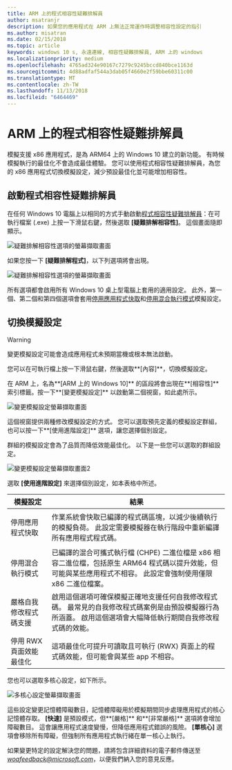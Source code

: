 ```yaml
---
title: ARM 上的程式相容性疑難排解員
author: msatranjr
description: 如果您的應用程式在 ARM 上無法正常運作時調整相容性設定的指引
ms.author: misatran
ms.date: 02/15/2018
ms.topic: article
keywords: windows 10 s, 永遠連線, 相容性疑難排解員, ARM 上的 windows
ms.localizationpriority: medium
ms.openlocfilehash: 4765ad324e90167c7279c9245bccd840bce1163d
ms.sourcegitcommit: 4d88adfaf544a3dab05f4660e2f59bbe60311c00
ms.translationtype: MT
ms.contentlocale: zh-TW
ms.lasthandoff: 11/13/2018
ms.locfileid: "6464469"
---
```

# <a name="program-compatibility-troubleshooter-on-arm"></a>ARM 上的程式相容性疑難排解員
模擬支援 x86 應用程式，是為 ARM64 上的 Windows 10 建立的新功能。 有時候模擬執行的最佳化不會造成最佳體驗。 您可以使用程式相容性疑難排解員，為您的 x86 應用程式切換模擬設定，減少預設最佳化並可能增加相容性。

## <a name="start-the-program-compatibility-troubleshooter"></a>啟動程式相容性疑難排解員
在任何 Windows 10 電腦上以相同的方式手動啟動[程式相容性疑難排解員](https://support.microsoft.com/en-us/help/15078/windows-make-older-programs-compatible)：在可執行檔案 (.exe) 上按一下滑鼠右鍵，然後選取 **\[疑難排解相容性\]**。 這個畫面隨即顯示。

![疑難排解相容性選項的螢幕擷取畫面](images/arm/Capture4.png)

如果您按一下 **\[疑難排解程式\]**，以下列選項將會出現。

![疑難排解相容性選項的螢幕擷取畫面](images/arm/Capture5.png)

所有選項都會啟用所有 Windows 10 桌上型電腦上套用的適用設定。 此外，第一個、第二個和第四個選項會套用[停用應用程式快取](#disable-app-cache)和[停用混合執行模式](#disable-hybrid-exec-mode)模擬設定。

## <a name="toggling-emulation-settings"></a>切換模擬設定
> [!WARNING]
> 變更模擬設定可能會造成應用程式未預期當機或根本無法啟動。

您可以在可執行檔上按一下滑鼠右鍵，然後選取**\[內容\]**，切換模擬設定。

在 ARM 上，名為**\[ARM 上的 Windows 10\]** 的區段將會出現在**\[相容性\]** 索引標籤。按一下**\[變更模擬設定\]** 以啟動第二個視窗，如此處所示。

![變更模擬設定螢幕擷取畫面](images/arm/Capture.png)

這個視窗提供兩種修改模擬設定的方式。 您可以選取預先定義的模擬設定群組，也可以按一下**\[使用進階設定\]** 選項，讓您選擇個別設定。

群組的模擬設定會為了品質而降低效能最佳化。 以下是一些您可以選取的群組設定。

![變更模擬設定螢幕擷取畫面2](images/arm/Capture2.png)

選取 **\[使用進階設定\]** 來選擇個別設定，如本表格中所述。

| 模擬設定 | 結果 |
| ----------------- | ----------- |
| <p id="disable-app-cache">停用應用程式快取</p> | 作業系統會快取已編譯的程式碼區塊，以減少後續執行的模擬負荷。 此設定需要模擬器在執行階段中重新編譯所有應用程式程式碼。 |
| <p id="disable-hybrid-exec-mode">停用混合執行模式</p> | 已編譯的混合可攜式執行檔 (CHPE) 二進位檔是 x86 相容二進位檔，包括原生 ARM64 程式碼以提升效能，但可能與某些應用程式不相容。 此設定會強制使用僅限 x86 二進位檔案。 |
| 嚴格自我修改程式碼支援 | 啟用這個選項可確保模擬正確地支援任何自我修改程式碼。 最常見的自我修改程式碼案例是由預設模擬器行為所涵蓋。 啟用這個選項會大幅降低執行期間自我修改程式碼的效能。 |
| 停用 RWX 頁面效能最佳化 | 這項最佳化可提升可讀取且可執行 (RWX) 頁面上的程式碼效能，但可能會與某些 app 不相容。 |

您也可以選取多核心設定，如下所示。

![多核心設定螢幕擷取畫面](images/arm/Capture3.png)

這些設定變更記憶體障礙數目，記憶體障礙用於模擬期間同步處理應用程式的核心記憶體存取。 **\[快速\]** 是預設模式，但**\[嚴格\]** 和**\[非常嚴格\]** 選項將會增加障礙數目。 這會讓應用程式速度變慢，但降低應用程式錯誤的風險。 **\[單核心\]** 選項會移除所有障礙，但強制所有應用程式執行緒在單一核心上執行。

如果變更特定的設定解決您的問題，請將包含詳細資料的電子郵件傳送至 *woafeedback@microsoft.com*，以便我們納入您的意見反應。